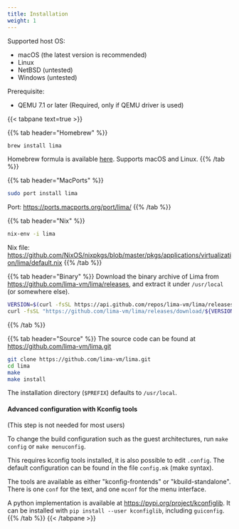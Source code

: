 ```yaml
---
title: Installation
weight: 1
---
```

Supported host OS:
- macOS (the latest version is recommended)
- Linux
- NetBSD (untested)
- Windows (untested)

Prerequisite:
- QEMU 7.1 or later (Required, only if QEMU driver is used)

{{< tabpane text=true >}}

{{% tab header="Homebrew" %}}
```bash
brew install lima
```

Homebrew formula is available [here](https://github.com/Homebrew/homebrew-core/blob/master/Formula/l/lima.rb).
Supports macOS and Linux.
{{% /tab %}}

{{% tab header="MacPorts" %}}
```bash
sudo port install lima
```

Port: <https://ports.macports.org/port/lima/>
{{% /tab %}}

{{% tab header="Nix" %}}
```bash
nix-env -i lima
```

Nix file: <https://github.com/NixOS/nixpkgs/blob/master/pkgs/applications/virtualization/lima/default.nix>
{{% /tab %}}

{{% tab header="Binary" %}}
Download the binary archive of Lima from <https://github.com/lima-vm/lima/releases>, 
and extract it under `/usr/local` (or somewhere else). 

```bash
VERSION=$(curl -fsSL https://api.github.com/repos/lima-vm/lima/releases/latest | jq -r .tag_name)
curl -fsSL "https://github.com/lima-vm/lima/releases/download/${VERSION}/lima-${VERSION:1}-$(uname -s)-$(uname -m).tar.gz" | tar Cxzvm /usr/local
```
{{% /tab %}}

{{% tab header="Source" %}}
The source code can be found at <https://github.com/lima-vm/lima.git>

```bash
git clone https://github.com/lima-vm/lima.git
cd lima
make
make install
```

The installation directory (`$PREFIX`) defaults to `/usr/local`.

#### Advanced configuration with Kconfig tools
(This step is not needed for most users)

To change the build configuration such as the guest architectures, run `make config` or `make menuconfig`.

This requires kconfig tools installed, it is also possible to edit `.config`.
The default configuration can be found in the file `config.mk` (make syntax).

The tools are available as either "kconfig-frontends" or "kbuild-standalone".
There is one `conf` for the text, and one `mconf` for the menu interface.

A python implementation is available at <https://pypi.org/project/kconfiglib>.
It can be installed with `pip install --user kconfiglib`, including `guiconfig`.
{{% /tab %}}
{{< /tabpane >}}
